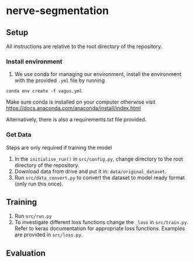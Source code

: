 # nerve-segmentation




## Setup

All instructions are relative to the root directory of the repository.

### Install environment

1. We use conda for managing our environment, install the environment with the provided `.yml` file by running

``` 
conda env create -f vagus.yml
```

Make sure conda is installed on your computer otherwise visit https://docs.anaconda.com/anaconda/install/index.html

Alternatively, there is also a requirements.txt file provided. 

### Get Data

Steps are only required if training the model

1. In the `initialise_run()` in `src/config.py`, change directory to the root directory of the repository.
2. Download data from drive and put it in: `data/original_dataset`.
3. Run `src/data_convert.py` to convert the dataset to model ready format (only run this once).

## Training

1. Run `src/run.py`
2. To investigate different loss functions change the `_loss` in `src/train.py`. Refer to keras documentation for appropriate loss functions. Examples are provided in `src/loss.py`.

## Evaluation


